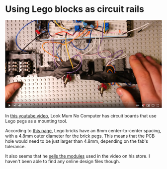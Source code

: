 # Using Lego blocks as circuit rails

![Video Screenshot](./lego-circuit.jpg)

In [this youtube video](https://youtu.be/se68Wq4Gn6M?t=804), Look Mum No Computer has circuit boards that use Lego pegs as a mounting tool.

According to [this page](https://grabcad.com/tutorials/lego-01-basic-dimensions-bricks-explained), Lego bricks have an 8mm center-to-center spacing, with a 4.8mm outer diameter for the brick pegs. This means that the PCB hole would need to be just larger than 4.8mm, depending on the fab's tolerance.

It also seems that he [sells the modules](https://store.lookmumnocomputer.com/collections/kosmo-minis) used in the video on his store. I haven't been able to find any online design files though.

